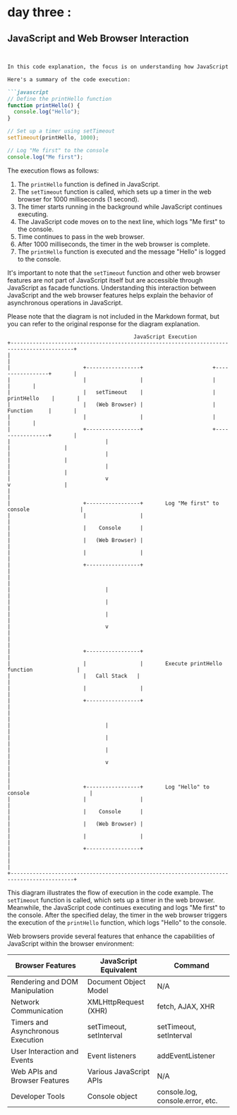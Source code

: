 # day three :

## JavaScript and Web Browser Interaction
```markdown


In this code explanation, the focus is on understanding how JavaScript interacts with the web browser features. The code example uses the `setTimeout` function, which is a web browser feature labeled in JavaScript. It sets up a timer that will trigger the execution of a function after a specified delay.

Here's a summary of the code execution:

```javascript
// Define the printHello function
function printHello() {
  console.log("Hello");
}

// Set up a timer using setTimeout
setTimeout(printHello, 1000);

// Log "Me first" to the console
console.log("Me first");
```

The execution flows as follows:

1. The `printHello` function is defined in JavaScript.
2. The `setTimeout` function is called, which sets up a timer in the web browser for 1000 milliseconds (1 second).
3. The timer starts running in the background while JavaScript continues executing.
4. The JavaScript code moves on to the next line, which logs "Me first" to the console.
5. Time continues to pass in the web browser.
6. After 1000 milliseconds, the timer in the web browser is complete.
7. The `printHello` function is executed and the message "Hello" is logged to the console.

It's important to note that the `setTimeout` function and other web browser features are not part of JavaScript itself but are accessible through JavaScript as facade functions. Understanding this interaction between JavaScript and the web browser features helps explain the behavior of asynchronous operations in JavaScript.


Please note that the diagram is not included in the Markdown format, but you can refer to the original response for the diagram explanation.


```
                                        JavaScript Execution
+------------------------------------------------------------------------------------------+
|                                                                                          |
|                       +-----------------+                      +-----------------+       |
|                       |                 |                      |                 |       |
|                       |   setTimeout    |                      |   printHello    |       |
|                       |   (Web Browser) |                      |    Function     |       |
|                       |                 |                      |                 |       |
|                       +-----------------+                      +-----------------+       |
|                              |                                         |                 |
|                              |                                         |                 |
|                              |                                         |                 |
|                              v                                         v                 |
|                                                                                          |
|                       +-----------------+       Log "Me first" to console                |
|                       |                 |                                                |
|                       |    Console      |                                                |
|                       |   (Web Browser) |                                                |
|                       |                 |                                                |
|                       +-----------------+                                                |
|                                                                                          |
|                              |                                                           |
|                              |                                                           |
|                              |                                                           |
|                              v                                                           |
|                                                                                          |
|                       +-----------------+                                                |
|                       |                 |       Execute printHello function              |
|                       |   Call Stack   |                                                 |
|                       |                 |                                                |
|                       +-----------------+                                                |
|                                                                                          |
|                              |                                                           |
|                              |                                                           |
|                              |                                                           |
|                              v                                                           |
|                                                                                          |
|                       +-----------------+       Log "Hello" to console                   |
|                       |                 |                                                |
|                       |    Console      |                                                |
|                       |   (Web Browser) |                                                |
|                       |                 |                                                |
|                       +-----------------+                                                |
|                                                                                          |
+------------------------------------------------------------------------------------------+
```


This diagram illustrates the flow of execution in the code example. The `setTimeout` function is called, which sets up a timer in the web browser. Meanwhile, the JavaScript code continues executing and logs "Me first" to the console. After the specified delay, the timer in the web browser triggers the execution of the `printHello` function, which logs "Hello" to the console.


Web browsers provide several features that enhance the capabilities of JavaScript within the browser environment:



| Browser Features                           | JavaScript Equivalent  | Command                |
|--------------------------------------------|------------------------|------------------------|
| Rendering and DOM Manipulation              | Document Object Model  | N/A                    |
| Network Communication                       | XMLHttpRequest (XHR)   | fetch, AJAX, XHR       |
| Timers and Asynchronous Execution           | setTimeout, setInterval| setTimeout, setInterval|
| User Interaction and Events                 | Event listeners        | addEventListener      |
| Web APIs and Browser Features               | Various JavaScript APIs| N/A                    |
| Developer Tools                             | Console object         | console.log, console.error, etc. |
